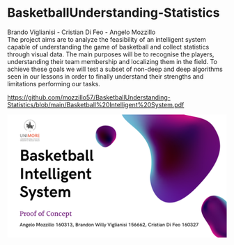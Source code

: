 # BasketballUnderstanding-Statistics
Brando Viglianisi - Cristian Di Feo - Angelo Mozzillo <br>
The project aims are to analyze the feasibility of an intelligent system capable of understanding the game of basketball and collect statistics through visual data. The main purposes will be to recognise the players, understanding their team membership and localizing them in the field. To achieve these goals we will test a subset of non-deep and deep algorithms seen in our lessons in order to finally understand their strengths and limitations performing our tasks.<br>

https://github.com/mozzillo57/BasketballUnderstanding-Statistics/blob/main/Basketball%20Intelligent%20System.pdf <br>

![alt text](https://github.com/mozzillo57/BasketballUnderstanding-Statistics/blob/main/Basketball%20Intelligent%20System.png)

